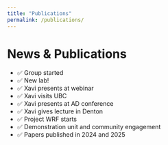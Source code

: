 ```yaml
---
title: "Publications"
permalink: /publications/
---
```


# News & Publications

- ✅ Group started
- ✅ New lab!
- ✅ Xavi presents at webinar
- ✅ Xavi visits UBC
- ✅ Xavi presents at AD conference
- ✅ Xavi gives lecture in Denton
- ✅ Project WRF starts
- ✅ Demonstration unit and community engagement
- ✅ Papers published in 2024 and 2025
